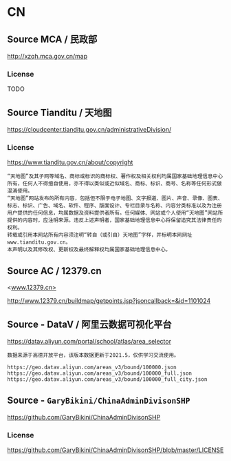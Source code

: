 # CN

## Source MCA / 民政部

<http://xzqh.mca.gov.cn/map>

### License

TODO

## Source Tianditu / 天地图

<https://cloudcenter.tianditu.gov.cn/administrativeDivision/>

### License

<https://www.tianditu.gov.cn/about/copyright>

```
“天地图”及其子网等域名、商标或标识的商标权、著作权及相关权利均属国家基础地理信息中心所有，任何人不得擅自使用，亦不得以类似或近似域名、商标、标识、商号、名称等任何形式做混淆使用。
“天地图”网站发布的所有内容，包括但不限于电子地图、文字报道、图片、声音、录像、图表、标志、标识、广告、域名、软件、程序、版面设计、专栏目录与名称、内容分类标准以及为注册用户提供的任何信息，均属数据及资料提供者所有。任何媒体、网站或个人使用“天地图”网站所提供的内容时，应注明来源。违反上述声明者，国家基础地理信息中心将保留追究其法律责任的权利。
转载或引用本网站所有内容须注明“转自（或引自）天地图”字样，并标明本网网址www.tianditu.gov.cn。
本声明以及其修改权、更新权及最终解释权均属国家基础地理信息中心。
```

## Source AC / 12379.cn

<www.12379.cn>

<http://www.12379.cn/buildmap/getpoints.jsp?jsoncallback=&id=1101024>

## Source - DataV / 阿里云数据可视化平台

<https://datav.aliyun.com/portal/school/atlas/area_selector>

```
数据来源于高德开放平台，该版本数据更新于2021.5，仅供学习交流使用。

https://geo.datav.aliyun.com/areas_v3/bound/100000.json
https://geo.datav.aliyun.com/areas_v3/bound/100000_full.json
https://geo.datav.aliyun.com/areas_v3/bound/100000_full_city.json
```

## Source - `GaryBikini/ChinaAdminDivisonSHP`

<https://github.com/GaryBikini/ChinaAdminDivisonSHP>

### License

<https://github.com/GaryBikini/ChinaAdminDivisonSHP/blob/master/LICENSE>
